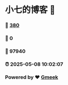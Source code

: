 # 小七的博客 :link:  
### :page_facing_up: [380](/tag.html) 
### :speech_balloon: 0 
### :hibiscus: 97940 
### :alarm_clock: 2025-05-08 10:02:07 
### Powered by :heart: [Gmeek](https://github.com/Meekdai/Gmeek)
